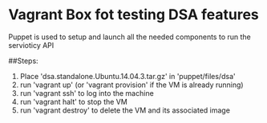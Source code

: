Vagrant Box fot testing DSA features
==================================

Puppet is used to setup and launch all the needed components to run the servioticy API


##Steps:
1. Place 'dsa.standalone.Ubuntu.14.04.3.tar.gz' in 'puppet/files/dsa'
2. run 'vagrant up' (or 'vagrant provision' if the VM is already running)
3. run 'vagrant ssh' to log into the machine
4. run 'vagrant halt' to stop the VM
5. run 'vagrant destroy' to delete the VM and its associated image
